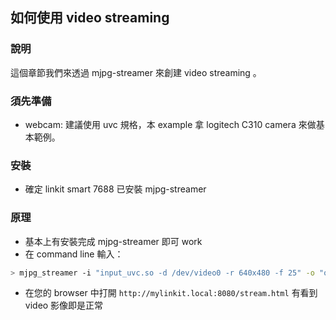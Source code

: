## 如何使用 video streaming 

### 說明

這個章節我們來透過 mjpg-streamer 來創建 video streaming 。

### 須先準備
* webcam: 建議使用 uvc 規格，本 example 拿 logitech C310 camera 來做基本範例。


### 安裝
* 確定 linkit smart 7688 已安裝 mjpg-streamer

### 原理
* 基本上有安裝完成 mjpg-streamer 即可 work
* 在 command line 輸入：
``` bash
> mjpg_streamer -i "input_uvc.so -d /dev/video0 -r 640x480 -f 25" -o "output_http.so -p 8080 -w /www/webcam" &
```
* 在您的 browser 中打開 `http://mylinkit.local:8080/stream.html` 有看到 video 影像即是正常
